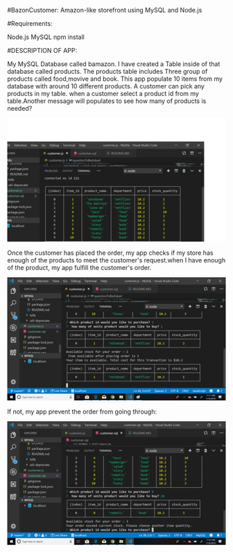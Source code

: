 #BazonCustomer:
Amazon-like storefront using MySQL and Node.js

#Requirements:

Node.js
MySQL
npm install

#DESCRIPTION OF APP:

My MySQL Database called bamazon.
I have created a Table inside of that database called products.
The products table includes Three group of products called food,movive and book.
This app populate 10 items from my database with around 10 different products.
A customer can pick any products in my table. when a customer select a product id from
my table.Another message will populates to see how many of products is needed?


![First attampt](https://github.com/helenkhoda2019/mysql/blob/master/first.png)


Once the customer has placed the order, my app checks if my store has enough of the products to meet the customer's request.when I have enough of the product, my app fulfill the customer's order.


![second attampt](https://github.com/helenkhoda2019/mysql/blob/master/second.png)


If not, my app  prevent the order from going through:


![Third attampt](https://github.com/helenkhoda2019/mysql/blob/master/third.png)


